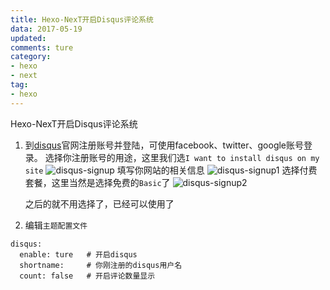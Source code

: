 ```yaml
---
title: Hexo-NexT开启Disqus评论系统
data: 2017-05-19
updated: 
comments: ture
category:
- hexo
- next
tag:
- hexo
---
```




Hexo-NexT开启Disqus评论系统

<!--more-->

1. 到[disqus](https://disqus.com)官网注册账号并登陆，可使用facebook、twitter、google账号登录。
   选择你注册账号的用途，这里我们选`I want to install disqus on my site`
   ![disqus-signup](C:\Users\wolfydw\blog\source\_posts\2017-05-19Hexo-NexT开启Disqus评论系统\disqus-signup.jpg)
   填写你网站的相关信息
   ![disqus-signup1](C:\Users\wolfydw\blog\source\_posts\2017-05-19Hexo-NexT开启Disqus评论系统\disqus-signup1.jpg)
   选择付费套餐，这里当然是选择免费的`Basic`了
   ![disqus-signup2](C:\Users\wolfydw\blog\source\_posts\2017-05-19Hexo-NexT开启Disqus评论系统\disqus-signup2.jpg)

   之后的就不用选择了，已经可以使用了
2. 编辑`主题配置文件`

```
disqus:
  enable: ture   # 开启disqus
  shortname:     # 你刚注册的disqus用户名
  count: false   # 开启评论数量显示
```

